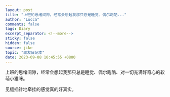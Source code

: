 ```yaml
---
layout: post
title: "上班的思绪间隙，经常会想起我那只总是睡觉、偶尔跑酷..."
author: "Lucca"
comments: false
tags: Diary
excerpt_separator: <!--more-->
sticky: false
hidden: false
source: jike
topic: "即友日记本"
date: 2023-09-08 10:45:55 +0800
---
```


上班的思绪间隙，经常会想起我那只总是睡觉、偶尔跑酷、对一切充满好奇心的软萌小猫咪。

见缝插针地牵挂的感觉真的好真实。

<!--more-->
